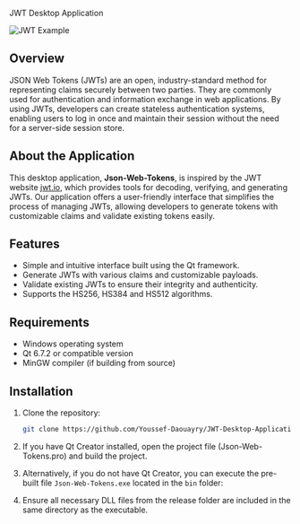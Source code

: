 JWT Desktop Application

![JWT Example](Json-Web-Tokens/icons/JWT_Logo)

## Overview
JSON Web Tokens (JWTs) are an open, industry-standard method for representing claims securely between two parties. They are commonly used for authentication and information exchange in web applications. By using JWTs, developers can create stateless authentication systems, enabling users to log in once and maintain their session without the need for a server-side session store.

## About the Application
This desktop application, **Json-Web-Tokens**, is inspired by the JWT website [jwt.io](https://jwt.io/), which provides tools for decoding, verifying, and generating JWTs. Our application offers a user-friendly interface that simplifies the process of managing JWTs, allowing developers to generate tokens with customizable claims and validate existing tokens easily.

## Features
- Simple and intuitive interface built using the Qt framework.
- Generate JWTs with various claims and customizable payloads.
- Validate existing JWTs to ensure their integrity and authenticity.
- Supports the HS256, HS384 and HS512 algorithms.

## Requirements
- Windows operating system
- Qt 6.7.2 or compatible version
- MinGW compiler (if building from source)

## Installation
1. Clone the repository:
   ```bash
   git clone https://github.com/Youssef-Daouayry/JWT-Desktop-Application.git
2. If you have Qt Creator installed, open the project file (Json-Web-Tokens.pro) and build the project.

3. Alternatively, if you do not have Qt Creator, you can execute the pre-built file ```Json-Web-Tokens.exe``` located in the ```bin``` folder:

4. Ensure all necessary DLL files from the release folder are included in the same directory as the executable.

